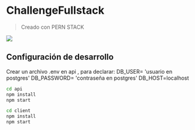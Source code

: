 # ChallengeFullstack
> Creado con PERN STACK


![](./Captura.JPG)

## Configuración de desarrollo

Crear un archivo .env en api , para declarar:
DB_USER= 'usuario en postgres'
DB_PASSWORD= 'contraseña en postgres'
DB_HOST=localhost

```sh
cd api
npm install
npm start
```

```sh
cd client
npm install
npm start
```
